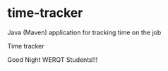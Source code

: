 # time-tracker
Java (Maven) application for tracking time on the job

Time tracker

Good Night WERQT Students!!!
